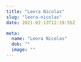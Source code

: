 ```yaml
---
title: "Leora Nicolas"
slug: "leora-nicolas"
date: 2021-02-13T12:19:55Z

meta:
  name: "Leora Nicolas"
  dob: ""
  image: ""
---
```



